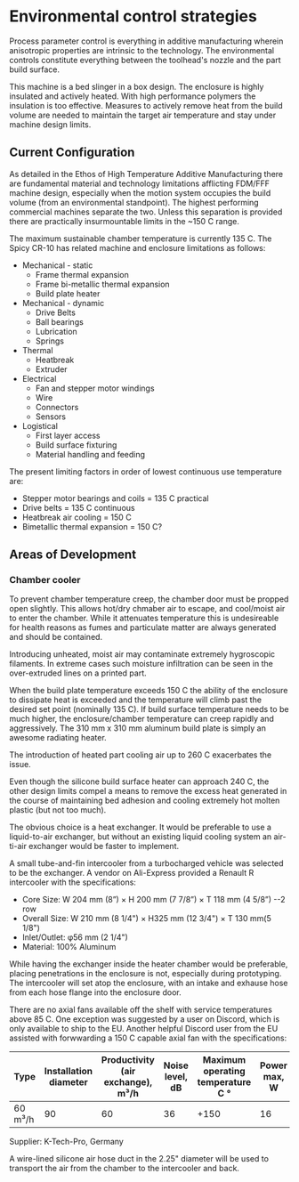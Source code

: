 # Environmental control strategies

Process parameter control is everything in additive manufacturing wherein anisotropic properties are intrinsic to the technology. The environmental controls constitute everything between the toolhead's nozzle and the part build surface.

This machine is a bed slinger in a box design. The enclosure is highly insulated and actively heated. With high performance polymers the insulation is too effective. Measures to actively remove heat from the build volume are needed to maintain the target air temperature and stay under machine design limits.

## Current Configuration

As detailed in the Ethos of High Temperature Additive Manufacturing there are fundamental material and technology limitations afflicting FDM/FFF machine design, especially when the motion system occupies the build volume (from an environmental standpoint). The highest performing commercial machines separate the two. Unless this separation is provided there are practically insurmountable limits in the ~150 C range.

The maximum sustainable chamber temperature is currently 135 C. The Spicy CR-10 has related machine and enclosure limitations as follows:

- Mechanical - static
    - Frame thermal expansion
    - Frame bi-metallic thermal expansion
    - Build plate heater
- Mechanical - dynamic
    - Drive Belts
    - Ball bearings
    - Lubrication
    - Springs
- Thermal
    - Heatbreak
    - Extruder
- Electrical
    - Fan and stepper motor windings
    - Wire
    - Connectors
    - Sensors
- Logistical
    - First layer access
    - Build surface fixturing
    - Material handling and feeding

The present limiting factors in order of lowest continuous use temperature are:
- Stepper motor bearings and coils = 135 C practical
- Drive belts = 135 C continuous
- Heatbreak air cooling = 150 C
- Bimetallic thermal expansion = 150 C?

## Areas of Development

### Chamber cooler

To prevent chamber temperature creep, the chamber door must be propped open slightly. This allows hot/dry chmaber air to escape, and cool/moist air to enter the chamber. While it attenuates temperature this is undesireable for health reasons as fumes and particulate matter are always generated and should be contained.

Introducing unheated, moist air may contaminate extremely hygroscopic filaments. In extreme cases such moisture infiltration can be seen in the over-extruded lines on a printed part.

When the build plate temperature exceeds 150 C the ability of the enclosure to dissipate heat is exceeded and the temperature will climb past the desired set point (nominally 135 C). If build surface temperature needs to be much higher, the enclosure/chamber temperature can creep rapidly and aggressively. The 310 mm x 310 mm aluminum build plate is simply an awesome radiating heater.

The introduction of heated part cooling air up to 260 C exacerbates the issue.

Even though the silicone build surface heater can approach 240 C, the other design limits compel a means to remove the excess heat generated in the course of maintaining bed adhesion and cooling extremely hot molten plastic (but not too much).

The obvious choice is a heat exchanger. It would be preferable to use a liquid-to-air exchanger, but without an existing liquid cooling system an air-ti-air exchanger would be faster to implement.

A small tube-and-fin intercooler from a turbocharged vehicle was selected to be the exchanger. A vendor on Ali-Express provided a Renault R intercooler with the specifications:
   - Core Size: W 204 mm (8”) × H 200 mm (7 7/8”) × T 118 mm (4 5/8”) --2 row
   - Overall Size: W 210 mm (8 1/4") × H325 mm (12 3/4") × T 130 mm(5 1/8")
   - Inlet/Outlet: φ56 mm (2 1/4")
   - Material: 100%  Aluminum


While having the exchanger inside the heater chamber would be preferable, placing penetrations in the enclosure is not, especially during prototyping. The intercooler will set atop the enclosure, with an intake and exhause hose from each hose flange into the enclosure door.

There are no axial fans available off the shelf with service temperatures above 85 C. One exception was suggested by a user on Discord, which is only available to ship to the EU. Another helpful Discord user from the EU assisted with forwwarding a 150 C capable axial fan with the specifications:

|Type|Installation diameter|Productivity (air exchange), m³/h|Noise level, dB|Maximum operating temperature C °|Power max, W|Rotation frequency, rpm|Dimensions|Pressure, max, Pa|current, A.|Phase/voltage 50Hz|
|-------|-------|-------|-------|-------|-------|-------|-------|-------|-------|-------|
|60 m³/h|90|60|36|+150|16|2500|93x93x25|50|0.096|1f / 230V|

Supplier: K-Tech-Pro, Germany

A wire-lined silicone air hose duct in the 2.25" diameter will be used to transport the air from the chamber to the intercooler and back.